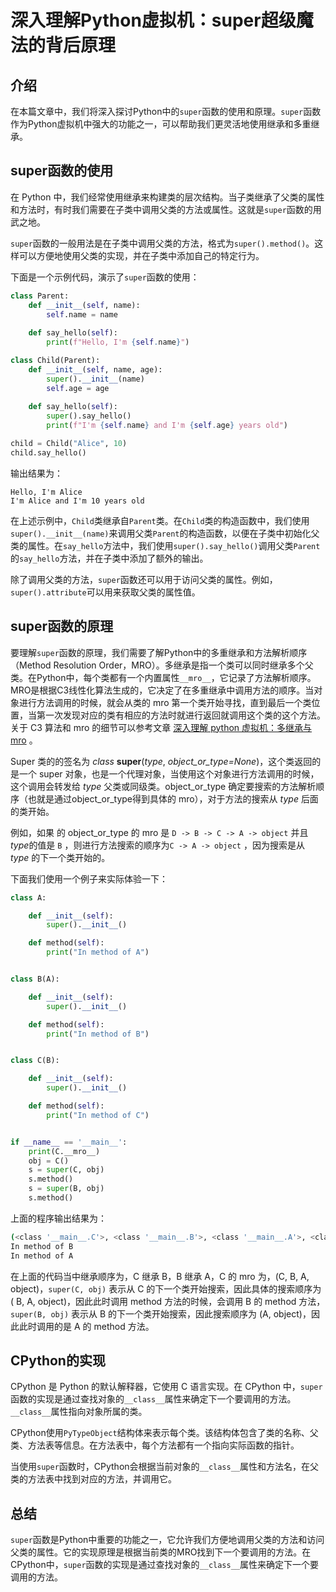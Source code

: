 # 深入理解Python虚拟机：super超级魔法的背后原理

## 介绍

在本篇文章中，我们将深入探讨Python中的`super`函数的使用和原理。`super`函数作为Python虚拟机中强大的功能之一，可以帮助我们更灵活地使用继承和多重继承。

## super函数的使用

在 Python 中，我们经常使用继承来构建类的层次结构。当子类继承了父类的属性和方法时，有时我们需要在子类中调用父类的方法或属性。这就是`super`函数的用武之地。

`super`函数的一般用法是在子类中调用父类的方法，格式为`super().method()`。这样可以方便地使用父类的实现，并在子类中添加自己的特定行为。

下面是一个示例代码，演示了`super`函数的使用：

```python
class Parent:
    def __init__(self, name):
        self.name = name
    
    def say_hello(self):
        print(f"Hello, I'm {self.name}")

class Child(Parent):
    def __init__(self, name, age):
        super().__init__(name)
        self.age = age
    
    def say_hello(self):
        super().say_hello()
        print(f"I'm {self.name} and I'm {self.age} years old")

child = Child("Alice", 10)
child.say_hello()
```

输出结果为：

```
Hello, I'm Alice
I'm Alice and I'm 10 years old
```

在上述示例中，`Child`类继承自`Parent`类。在`Child`类的构造函数中，我们使用`super().__init__(name)`来调用父类`Parent`的构造函数，以便在子类中初始化父类的属性。在`say_hello`方法中，我们使用`super().say_hello()`调用父类`Parent`的`say_hello`方法，并在子类中添加了额外的输出。

除了调用父类的方法，`super`函数还可以用于访问父类的属性。例如，`super().attribute`可以用来获取父类的属性值。

## super函数的原理

要理解`super`函数的原理，我们需要了解Python中的多重继承和方法解析顺序（Method Resolution Order，MRO）。多继承是指一个类可以同时继承多个父类。在Python中，每个类都有一个内置属性`__mro__`，它记录了方法解析顺序。MRO是根据C3线性化算法生成的，它决定了在多重继承中调用方法的顺序。当对象进行方法调用的时候，就会从类的 mro 第一个类开始寻找，直到最后一个类位置，当第一次发现对应的类有相应的方法时就进行返回就调用这个类的这个方法。关于 C3 算法和 mro 的细节可以参考文章 [深入理解 python 虚拟机：多继承与 mro](https://github.com/Chang-LeHung/dive-into-cpython/blob/master/obsy/04mro.md#深入理解-python-虚拟机多继承与-mro) 。

Super 类的的签名为 *class* **super**(*type*, *object_or_type=None*)，这个类返回的是一个 super 对象，也是一个代理对象，当使用这个对象进行方法调用的时候，这个调用会转发给 *type* 父类或同级类。object_or_type 确定要搜索的方法解析顺序（也就是通过object_or_type得到具体的 mro），对于方法的搜索从 *type* 后面的类开始。

例如，如果 的 object_or_type 的 mro 是 `D -> B -> C -> A -> object` 并且*type*的值是 `B` ，则进行方法搜索的顺序为`C -> A -> object` ，因为搜索是从 *type* 的下一个类开始的。

下面我们使用一个例子来实际体验一下：

```python
class A:

	def __init__(self):
		super().__init__()

	def method(self):
		print("In method of A")


class B(A):

	def __init__(self):
		super().__init__()

	def method(self):
		print("In method of B")


class C(B):

	def __init__(self):
		super().__init__()

	def method(self):
		print("In method of C")


if __name__ == '__main__':
	print(C.__mro__)
	obj = C()
	s = super(C, obj)
	s.method()
	s = super(B, obj)
	s.method()
```

上面的程序输出结果为：

```bash
(<class '__main__.C'>, <class '__main__.B'>, <class '__main__.A'>, <class 'object'>)
In method of B
In method of A
```

在上面的代码当中继承顺序为，C 继承 B，B 继承 A，C 的 mro 为，(C, B, A, object)，`super(C, obj)` 表示从 C 的下一个类开始搜索，因此具体的搜索顺序为 ( B, A, object)，因此此时调用 method 方法的时候，会调用 B 的 method 方法，`super(B, obj)` 表示从 B 的下一个类开始搜索，因此搜索顺序为 (A, object)，因此此时调用的是 A 的 method 方法。

## CPython的实现

CPython 是 Python 的默认解释器，它使用 C 语言实现。在 CPython 中，`super`函数的实现是通过查找对象的`__class__`属性来确定下一个要调用的方法。`__class__`属性指向对象所属的类。

CPython使用`PyTypeObject`结构体来表示每个类。该结构体包含了类的名称、父类、方法表等信息。在方法表中，每个方法都有一个指向实际函数的指针。

当使用`super`函数时，CPython会根据当前对象的`__class__`属性和方法名，在父类的方法表中找到对应的方法，并调用它。

## 总结

`super`函数是Python中重要的功能之一，它允许我们方便地调用父类的方法和访问父类的属性。它的实现原理是根据当前类的MRO找到下一个要调用的方法。在CPython中，`super`函数的实现是通过查找对象的`__class__`属性来确定下一个要调用的方法。

